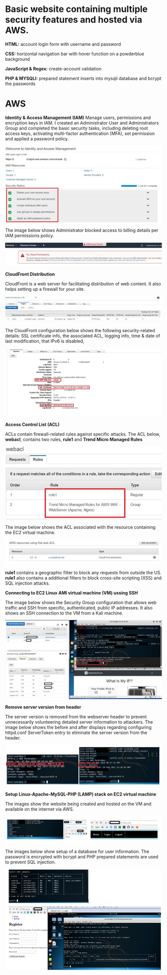 # Basic website containing multiple security features and hosted via AWS. 

**HTML:** account login form with username and password

**CSS:** horizontal navigation bar with hover function on a powderblue background

**JavaScript & Regex:** create-account validation

**PHP & MYSQLI:** prepared statement inserts into mysqli database and bcrypt the passwords

# AWS

**Identity & Access Management (IAM)**
Manage users, permissions and encryption keys in IAM.  I created an Administrator User and Administrators Group and completed the basic security tasks, including deleting root access keys, activating multi-factor authentication (MFA), set permission and applied a password policy.

![alt text](screenshots/IAM1.jpg "IAM dashboard")

The image below shows Administrator blocked access to billing details per IAM permissions policy.

![alt text](screenshots/IAM2.jpg "IAM permission block")

**CloudFront Distribution**

CloudFront is a web server for facilitating distribution of web content.  It also helps setting up a firewall for your site.  

![alt text](screenshots/CloudFront1.jpg "CloudFront origins")

The CloudFront configuration below shows the following security-related details: SSL certificate info, the associated ACL, logging info, time & date of last modification, that IPv6 is disabled, 

![alt text](screenshots/CloudFront2.jpg "CloudFront details")

**Access Control List (ACL)**

ACLs contain firewall-related rules against specific attacks.  The ACL below, **webacl**, contains two rules, **rule1** and **Trend Micro Managed Rules**

![alt text](screenshots/webacl1a.jpg "webacl rules")

The image below shows the ACL associated with the resource containing the EC2 virtual machine.

![alt text](screenshots/webacl2.jpg "resource using webacl")

**rule1** contains a geographic filter to block any requests from outside the US.  **rule1** also contains a additional filters to block cross-site scripting (XSS) and SQL injection attacks.

**Connecting to EC2 Linux AMI virtual machine (VM) ussing SSH**

The image below shows the Security Group configuration that allows web traffic and SSH from specific, authenticated, public IP addresses.  It also shows an SSH connection to the VM from a Kali machine.

![alt text](screenshots/SSHcnx1.jpg "SSH connection")

**Remove server version from header**

The server version is removed from the webserver header to prevent unnecessarily volunteering detailed server information to attackers. The image below shows the before and after displays regarding configuring httpd.conf ServerToken entry to eliminate the server version from the header.

![alt text](screenshots/versionheader1.jpg "version header removal")

**Setup Linux-Apache-MySQL-PHP (LAMP) stack on EC2 virtual machine**

The images show the website being created and hosted on the VM and available on the internet via AWS.

![alt text](screenshots/website.jpg "website setup")

The images below show setup of a database for user information.  The password is encrypted with bcrypt and PHP prepared statements are used to prevent SQL injection. 

![alt text](screenshots/database.jpg "database setup")
